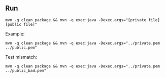 ## Run
```
mvn -q clean package && mvn -q exec:java -Dexec.args="[private file] [public file]"
```
Example:
```
mvn -q clean package && mvn -q exec:java -Dexec.args="../private.pem ../public.pem"
```
Test mismatch:
```
mvn -q clean package && mvn -q exec:java -Dexec.args="../private.pem ../public_bad.pem"
```